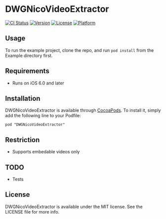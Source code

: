 # DWGNicoVideoExtractor

[![CI Status](http://img.shields.io/travis/konomae/DWGNicoVideoExtractor.svg?style=flat)](https://travis-ci.org/konomae/DWGNicoVideoExtractor)
[![Version](https://img.shields.io/cocoapods/v/DWGNicoVideoExtractor.svg?style=flat)](http://cocoadocs.org/docsets/DWGNicoVideoExtractor)
[![License](https://img.shields.io/cocoapods/l/DWGNicoVideoExtractor.svg?style=flat)](http://cocoadocs.org/docsets/DWGNicoVideoExtractor)
[![Platform](https://img.shields.io/cocoapods/p/DWGNicoVideoExtractor.svg?style=flat)](http://cocoadocs.org/docsets/DWGNicoVideoExtractor)

## Usage

To run the example project, clone the repo, and run `pod install` from the Example directory first.

## Requirements

- Runs on iOS 6.0 and later


## Installation

DWGNicoVideoExtractor is available through [CocoaPods](http://cocoapods.org). To install
it, simply add the following line to your Podfile:

    pod "DWGNicoVideoExtractor"


## Restriction

- Supports embedable videos only


## TODO

- Tests


## License

DWGNicoVideoExtractor is available under the MIT license. See the LICENSE file for more info.

